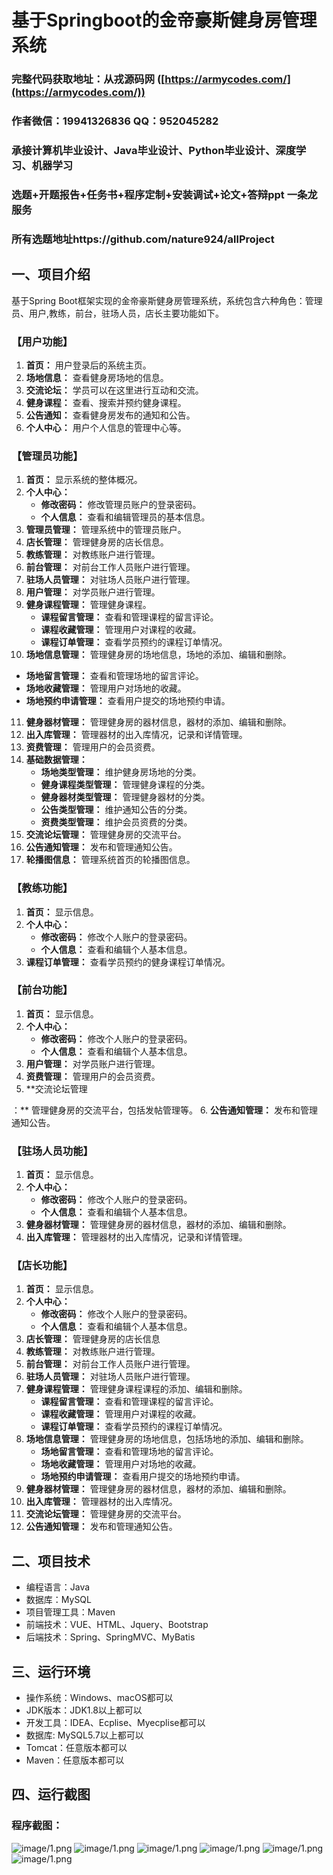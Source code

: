 基于Springboot的金帝豪斯健身房管理系统
=
### 完整代码获取地址：从戎源码网 ([https://armycodes.com/](https://armycodes.com/))
### 作者微信：19941326836  QQ：952045282 
### 承接计算机毕业设计、Java毕业设计、Python毕业设计、深度学习、机器学习
### 选题+开题报告+任务书+程序定制+安装调试+论文+答辩ppt 一条龙服务
### 所有选题地址https://github.com/nature924/allProject

一、项目介绍
---
基于Spring Boot框架实现的金帝豪斯健身房管理系统，系统包含六种角色：管理员、用户,教练，前台，驻场人员，店长主要功能如下。

### 【用户功能】





1. **首页：** 用户登录后的系统主页。
2. **场地信息：** 查看健身房场地的信息。
3. **交流论坛：** 学员可以在这里进行互动和交流。
4. **健身课程：** 查看、搜索并预约健身课程。
5. **公告通知：** 查看健身房发布的通知和公告。
6. **个人中心：** 用户个人信息的管理中心等。

### 【管理员功能】

1. **首页：** 显示系统的整体概况。
2. **个人中心：**
   - **修改密码：** 修改管理员账户的登录密码。
   - **个人信息：** 查看和编辑管理员的基本信息。
3. **管理员管理：** 管理系统中的管理员账户。
4. **店长管理：** 管理健身房的店长信息。
5. **教练管理：** 对教练账户进行管理。
6. **前台管理：** 对前台工作人员账户进行管理。
7. **驻场人员管理：** 对驻场人员账户进行管理。
8. **用户管理：** 对学员账户进行管理。
9. **健身课程管理：** 管理健身课程。
   - **课程留言管理：** 查看和管理课程的留言评论。
   - **课程收藏管理：** 管理用户对课程的收藏。
   - **课程订单管理：** 查看学员预约的课程订单情况。
10. **场地信息管理：** 管理健身房的场地信息，场地的添加、编辑和删除。
   - **场地留言管理：** 查看和管理场地的留言评论。
   - **场地收藏管理：** 管理用户对场地的收藏。
   - **场地预约申请管理：** 查看用户提交的场地预约申请。
11. **健身器材管理：** 管理健身房的器材信息，器材的添加、编辑和删除。
12. **出入库管理：** 管理器材的出入库情况，记录和详情管理。
13. **资费管理：** 管理用户的会员资费。
14. **基础数据管理：**
    - **场地类型管理：** 维护健身房场地的分类。
    - **健身课程类型管理：** 管理健身课程的分类。
    - **健身器材类型管理：** 管理健身器材的分类。
    - **公告类型管理：** 维护通知公告的分类。
    - **资费类型管理：** 维护会员资费的分类。
15. **交流论坛管理：** 管理健身房的交流平台。
16. **公告通知管理：** 发布和管理通知公告。
17. **轮播图信息：** 管理系统首页的轮播图信息。

### 【教练功能】

1. **首页：** 显示信息。
2. **个人中心：**
   - **修改密码：** 修改个人账户的登录密码。
   - **个人信息：** 查看和编辑个人基本信息。
3. **课程订单管理：** 查看学员预约的健身课程订单情况。

### 【前台功能】

1. **首页：** 显示信息。
2. **个人中心：**
   - **修改密码：** 修改个人账户的登录密码。
   - **个人信息：** 查看和编辑个人基本信息。
3. **用户管理：** 对学员账户进行管理。
4. **资费管理：** 管理用户的会员资费。
5. **交流论坛管理

：** 管理健身房的交流平台，包括发帖管理等。
6. **公告通知管理：** 发布和管理通知公告。

### 【驻场人员功能】

1. **首页：** 显示信息。
2. **个人中心：**
   - **修改密码：** 修改个人账户的登录密码。
   - **个人信息：** 查看和编辑个人基本信息。
3. **健身器材管理：** 管理健身房的器材信息，器材的添加、编辑和删除。
4. **出入库管理：** 管理器材的出入库情况，记录和详情管理。

### 【店长功能】

1. **首页：** 显示信息。
2. **个人中心：**
   - **修改密码：** 修改个人账户的登录密码。
   - **个人信息：** 查看和编辑个人基本信息。
3. **店长管理：** 管理健身房的店长信息
4. **教练管理：** 对教练账户进行管理。
5. **前台管理：** 对前台工作人员账户进行管理。
6. **驻场人员管理：** 对驻场人员账户进行管理。
7. **健身课程管理：** 管理健身课程课程的添加、编辑和删除。
   - **课程留言管理：** 查看和管理课程的留言评论。
   - **课程收藏管理：** 管理用户对课程的收藏。
   - **课程订单管理：** 查看学员预约的课程订单情况。
8. **场地信息管理：** 管理健身房的场地信息，包括场地的添加、编辑和删除。
   - **场地留言管理：** 查看和管理场地的留言评论。
   - **场地收藏管理：** 管理用户对场地的收藏。
   - **场地预约申请管理：** 查看用户提交的场地预约申请。
9. **健身器材管理：** 管理健身房的器材信息，器材的添加、编辑和删除。
10. **出入库管理：** 管理器材的出入库情况。
11. **交流论坛管理：** 管理健身房的交流平台。
12. **公告通知管理：** 发布和管理通知公告。







二、项目技术
---
- 编程语言：Java
- 数据库：MySQL
- 项目管理工具：Maven
- 前端技术：VUE、HTML、Jquery、Bootstrap
- 后端技术：Spring、SpringMVC、MyBatis

三、运行环境
---
- 操作系统：Windows、macOS都可以
- JDK版本：JDK1.8以上都可以
- 开发工具：IDEA、Ecplise、Myecplise都可以
- 数据库: MySQL5.7以上都可以
- Tomcat：任意版本都可以
- Maven：任意版本都可以

四、运行截图
---


### 程序截图：
![image/1.png](image/1.png)
![image/1.png](image/2.png)
![image/1.png](image/3.png)
![image/1.png](image/4.png)
![image/1.png](image/5.png)
![image/1.png](image/6.png)



